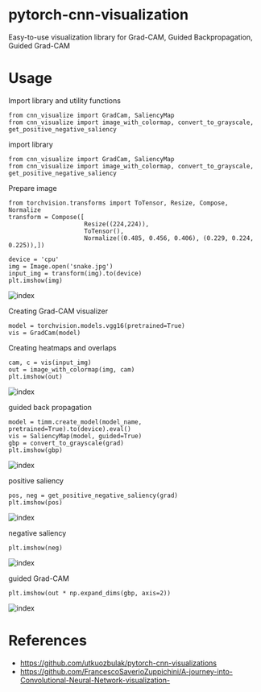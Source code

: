 # pytorch-cnn-visualization
Easy-to-use visualization library for Grad-CAM, Guided Backpropagation, Guided Grad-CAM


# Usage
Import library and utility functions
```
from cnn_visualize import GradCam, SaliencyMap
from cnn_visualize import image_with_colormap, convert_to_grayscale, get_positive_negative_saliency
```

import library
```
from cnn_visualize import GradCam, SaliencyMap
from cnn_visualize import image_with_colormap, convert_to_grayscale, get_positive_negative_saliency
```

Prepare image
```
from torchvision.transforms import ToTensor, Resize, Compose, Normalize
transform = Compose([
                     Resize((224,224)),
                     ToTensor(),
                     Normalize((0.485, 0.456, 0.406), (0.229, 0.224, 0.225)),])
                     
device = 'cpu'
img = Image.open('snake.jpg')
input_img = transform(img).to(device)
plt.imshow(img)
```
![index](https://user-images.githubusercontent.com/58849368/136645934-31925f9f-930c-4d09-b48b-08345d139850.png)

Creating Grad-CAM visualizer
```
model = torchvision.models.vgg16(pretrained=True)
vis = GradCam(model)
```

Creating heatmaps and overlaps
```
cam, c = vis(input_img)
out = image_with_colormap(img, cam)
plt.imshow(out)
```
![index](https://user-images.githubusercontent.com/58849368/136646189-667bd938-46c1-4123-a311-b9e4df5d1fe6.png)

guided back propagation
```
model = timm.create_model(model_name, pretrained=True).to(device).eval()
vis = SaliencyMap(model, guided=True)
gbp = convert_to_grayscale(grad)
plt.imshow(gbp)
```
![index](https://user-images.githubusercontent.com/58849368/136646197-054e0127-72ea-45de-ad97-c7c6500e0c37.png)

positive saliency
```
pos, neg = get_positive_negative_saliency(grad)
plt.imshow(pos)
```
![index](https://user-images.githubusercontent.com/58849368/136646235-d7312671-e309-4b46-bdb0-0faa53bb9ce5.png)

negative saliency
```
plt.imshow(neg)
```
![index](https://user-images.githubusercontent.com/58849368/136646257-61c4bd3a-d8e3-4861-b7d0-69bc0608fe80.png)

guided Grad-CAM
```
plt.imshow(out * np.expand_dims(gbp, axis=2))
```
![index](https://user-images.githubusercontent.com/58849368/136646271-bb0049c1-3279-4504-9741-8c62f20e068e.png)


# References
- https://github.com/utkuozbulak/pytorch-cnn-visualizations
- https://github.com/FrancescoSaverioZuppichini/A-journey-into-Convolutional-Neural-Network-visualization-
